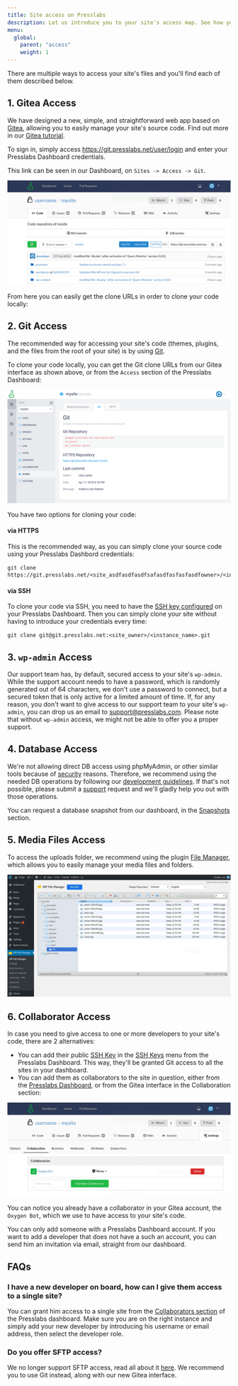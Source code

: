 ```yaml
---
title: Site access on Presslabs
description: Let us introduce you to your site's access map. See how you can access your site's files directly in our Presslabs dashboard, e.g. your code repository, database and media files, along with secure wp-admin access.
menu:
  global:
    parent: "access"
    weight: 1
---
```


There are multiple ways to access your site's files and you'll find each of them described below.

## 1. Gitea Access

We have designed a new, simple, and straightforward web app based on [Gitea](https://gitea.io/en-US/), allowing you to easily manage your site's source code. Find out more in our [Gitea tutorial](../../getting-started/profile.md).

To sign in, simply access https://git.presslabs.net/user/login and enter your Presslabs Dashboard credentials.

This link can be seen in our Dashboard, on `Sites -> Access -> Git`.

![Access your site's code in Gitea](./images/gitea.png "Access your site's code in Gitea")

From here you can easily get the clone URLs in order to clone your code locally:


## 2. Git Access

The recommended way for accessing your site's code (themes, plugins, and the files from the root of your site) is by using [Git](https://git-scm.com/).

To clone your code locally, you can get the Git clone URLs from our Gitea interface as shown above, or from the `Access` section of the Presslabs Dashboard:

![Details for accessing your code via git on the Presslabs Dashboard](./images/access_git.png "Details for accessing your code via git on the Presslabs Dashboard")

You have two options for cloning your code:

#### via HTTPS
This is the recommended way, as you can simply clone your source code using your Presslabs Dashbord credentials:
``` none
git clone https://git.presslabs.net/<site_asdfasdfasdfsafasdfasfasfasdfowner>/<instance_name>
```

#### via SSH
To clone your code via SSH, you need to have the [SSH key configured](../development/ssh.md) on your Presslabs Dashboard. Then you can simply clone your site without having to introduce your credentials every time:
``` none
git clone git@git.presslabs.net:<site_owner>/<instance_name>.git
```

## 3. `wp-admin` Access

Our support team has, by default, secured access to your site's `wp-admin`. While the support account needs to have a password, which is randomly generated out of 64 characters, we don't use a password to connect, but a secured token that is only active for a limited amount of time. If, for any reason, you don't want to give access to our support team to your site's `wp-admin`, you can drop us an email to support@presslabs.com. Please note that without `wp-admin` access, we might not be able to offer you a proper support.

## 4. Database Access

We're not allowing direct DB access using phpMyAdmin, or other similar tools because of [security](../platform-specifications/security.md) reasons. Therefore, we recommend using the needed DB operations by following our [development guidelines](../development/presslabs-development-guidelines.md). If that's not possible, please submit a [support](../getting-started/support.md) request and we'll gladly help you out with those operations.

You can request a database snapshot from our dashboard, in the [Snapshots](../dashboard/site-management/snapshots.md) section.

## 5. Media Files Access

To access the uploads folder, we recommend using the plugin [File Manager](https://wordpress.org/plugins/wp-file-manager/), which allows you to easily manage your media files and folders.

![Access your media files through the File Manager plugin](./images/file_manager.png "Access your media files through the File Manager plugin")

## 6. Collaborator Access

In case you need to give access to one or more developers to your site's code, there are 2 alternatives:

* You can add their public [SSH Key](https://help.ubuntu.com/community/SSH/OpenSSH/Keys) in the [SSH Keys](../dashboard/account/ssh.md) menu from the Presslabs Dashboard. This way, they'll be granted Git access to all the sites in your dashboard.
* You can add them as collaborators to the site in question, either from the [Presslabs Dashboard](../dashboard/site-management/collaborators.md), or from the Gitea interface in the Collaboration section:

![Give access to collaborators through Gitea](./images/gitea_collaborators.png "Give access to collaborators through Gitea")

You can notice you already have a collaborator in your Gitea account, the `Oxygen Bot`, which we use to have access to your site's code.

You can only add someone with a Presslabs Dashboard account. If you want to add a developer that does not have a such an account, you can send him an invitation via email, straight from our dashboard.

## FAQs

### I have a new developer on board, how can I give them access to a single site?

You can grant him access to a single site from the [Collaborators section](../dashboard/site-management/collaborators.md#managing-collaborators-as-a-presslabs-user) of the Presslabs dashboard. Make sure you are on the right instance and simply add your new developer by introducing his username or email address, then select the developer role.

### Do you offer SFTP access?

We no longer support SFTP access, read all about it [here](https://www.presslabs.com/news/sftp-gitea/). We recommend you to use Git instead, along with our new Gitea interface.
